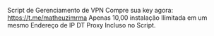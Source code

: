 Script de Gerenciamento de VPN
Compre sua key agora: https://t.me/matheuzimrma
Apenas 10,00 instalação Ilimitada em um mesmo Endereço de IP
DT Proxy Incluso no Script.
